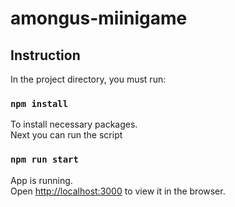 # amongus-miinigame

## Instruction

In the project directory, you must run:

### `npm install`

To install necessary packages.<br/>
Next you can run the script

### `npm run start`

App is running.<br />
Open [http://localhost:3000](http://localhost:3000) to view it in the browser.


